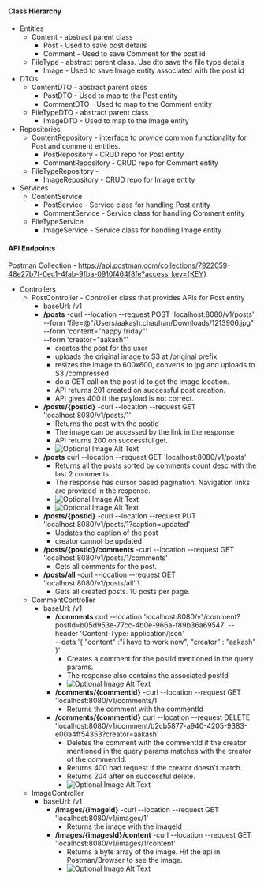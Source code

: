 #### Class Hierarchy

* Entities 
  * Content - abstract parent class
    * Post - Used to save post details
    * Comment - Used to save Comment for the post id
  * FileType -  abstract parent class. Use dto save the file type details
    * Image - Used to save Image entity associated with the post id
* DTOs
  * ContentDTO -  abstract parent class
    * PostDTO - Used to map to the Post entity
    * CommentDTO - Used to map to the Comment entity
  * FileTypeDTO -  abstract parent class
    * ImageDTO - Used to map to the Image entity
* Repositories
  * ContentRepository - interface to provide common functionality for Post and comment entities.
    * PostRepository - CRUD repo for Post entity
    * CommentRepository - CRUD repo for Comment entity
  * FileTypeRepository - 
    * ImageRepository - CRUD repo for Image entity
* Services
  * ContentService 
    * PostService - Service class for handling Post entity
    * CommentService - Service class for handling Comment entity
  * FileTypeService
    * ImageService - Service class for handling Image entity

#### API Endpoints
Postman Collection - https://api.postman.com/collections/7922059-48e27b7f-0ec1-4fab-9fba-0910f464f8fe?access_key={KEY}
* Controllers
  * PostController - Controller class that provides APIs for Post entity
    * baseUrl: /v1
    * **/posts** -curl --location --request POST 'localhost:8080/v1/posts' \
      --form 'file=@"/Users/aakash.chauhan/Downloads/1213906.jpg"' \
      --form 'content="happy friday"' \
      --form 'creator="aakash"'
      * creates the post for the user
      * uploads the original image to S3 at /original prefix
      * resizes the image to 600x600, converts to jpg and uploads to S3 /compressed
      * do a GET call on the post id to get the image location.
      * API returns 201 created on successful post creation.
      * API gives 400 if the payload is not correct.
    * **/posts/{postId}** -curl --location --request GET 'localhost:8080/v1/posts/1'
      * Returns the post with the postId
      * The image can be accessed by the link in the response
      * API returns 200  on successful get.
      * ![Optional Image Alt Text](src/main/resources/images/post_create.png)
    * **/posts** curl --location --request GET 'localhost:8080/v1/posts'
      * Returns all the posts sorted by comments count desc with the last 2 comments.
      * The response has cursor based pagination. Navigation links are provided in the response.
      * ![Optional Image Alt Text](src/main/resources/images/get_all_posts.png)
      * ![Optional Image Alt Text](src/main/resources/images/pagination.png)
    * **/posts/{postId}** -curl --location --request PUT 'localhost:8080/v1/posts/1?caption=updated'
      * Updates the caption of the post
      * creator cannot be updated
    * **/posts/{postId}/comments** -curl --location --request GET 'localhost:8080/v1/posts/1/comments'
      * Gets all comments for the post.
    * **/posts/all** -curl --location --request GET 'localhost:8080/v1/posts/all' \
      * Gets all created posts. 10 posts per page.
  * CommentController
    * baseUrl: /v1
      * **/comments** curl --location 'localhost:8080/v1/comment?postId=b05d953e-77cc-4b0e-966a-f89b36a69547'
        --header 'Content-Type: application/json' \
        --data '{
        "content" :"i have to work now",
        "creator" : "aakash"
        }'
        * Creates a comment for the postId mentioned in the query params.
        * The response also contains the associated postId
        * ![Optional Image Alt Text](src/main/resources/images/comments.png)
      * **/comments/{commentId}** -curl --location --request GET 'localhost:8080/v1/comments/1'
        * Returns the comment with the commentId
      * **/comments/{commentId}** curl --location --request DELETE 'localhost:8080/v1/comment/b2cb5877-a940-4205-9383-e00a4ff54353?creator=aakash'
        * Deletes the comment with the commentId if the  creator mentioned in the query params matches with the creator of the commentId.
        * Returns 400 bad request if the creator doesn't match.
        * Returns 204 after on successful delete.
        * ![Optional Image Alt Text](src/main/resources/images/comments_error.png)
  * ImageController
    * baseUrl: /v1
      * **/images/{imageId}** -curl --location --request GET 'localhost:8080/v1/images/1'
        * Returns the image with the imageId
      * **/images/{imagesId}/content** -curl --location --request GET 'localhost:8080/v1/images/1/content'
        * Returns a byte array of the image. Hit the api in Postman/Browser to see the image.
        * ![Optional Image Alt Text](src/main/resources/images/image.png)

